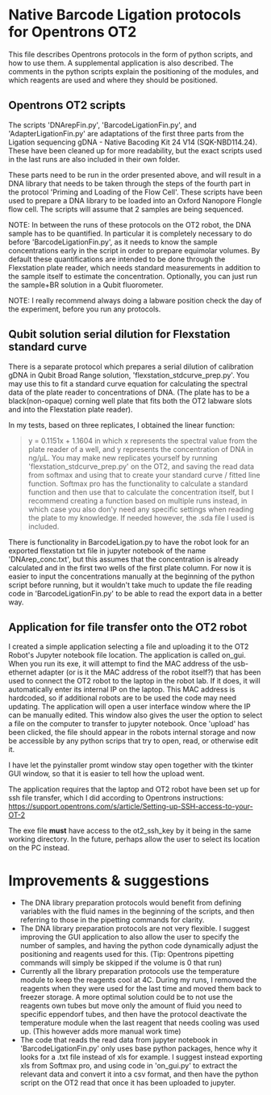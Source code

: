 # Native Barcode Ligation protocols for Opentrons OT2

This file describes Opentrons protocols in the form of python scripts, and how to use them. A supplemental application is also described.
The comments in the python scripts explain the positioning of the modules, and which reagents are used and where they should be positioned.

## Opentrons OT2 scripts

The scripts 'DNArepFin.py', 'BarcodeLigationFin.py', and 'AdapterLigationFin.py' are adaptations of the first three parts from the Ligation sequencing gDNA - Native Bacoding Kit 24 V14 (SQK-NBD114.24). These have been cleaned up for more readability, but the exact scripts used in the last runs are also included in their own folder.

These parts need to be run in the order presented above, and will result in a DNA library that needs to be taken through the steps of the fourth part in the protocol 'Priming and Loading of the Flow Cell'. These scripts have been used to prepare a DNA library to be loaded into an Oxford Nanopore Flongle flow cell.
The scripts will assume that 2 samples are being sequenced.

NOTE: 
In between the runs of these protocols on the OT2 robot, the DNA sample has to be quantified. In particular it is completely necessary to do before 'BarcodeLigationFin.py', as it needs to know the sample concentrations early in the script in order to prepare equimolar volumes. 
By default these quantifications are intended to be done through the Flexstation plate reader, which needs standard measurements in addition to the sample itself to estimate the concentration.
Optionally, you can just run the sample+BR solution in a Qubit fluorometer.

NOTE:
I really recommend always doing a labware position check the day of the experiment, before you run any protocols.

## Qubit solution serial dilution for Flexstation standard curve

There is a separate protocol which prepares a serial dilution of calibration gDNA in Qubit Broad Range solution, 'flexstation_stdcurve_prep.py'. You may use this to fit a standard curve equation for calculating the spectral data of the plate reader to concentrations of DNA. (The plate has to be a black(non-opaque) corning well plate that fits both the OT2 labware slots and into the Flexstation plate reader).

In my tests, based on three replicates, I obtained the linear function:
> y = 0.1151x + 1.1604 
in which x represents the spectral value from the plate reader of a well, and y represents the concentration of DNA in ng/µL.
You may make new replicates yourself by running 'flexstation_stdcurve_prep.py' on the OT2, and saving the read data from softmax and using that to create your standard curve / fitted line function. Softmax pro has the functionality to calculate a standard function and then use that to calculate the concentration itself, but I recommend creating a function based on multiple runs instead, in which case you also don'y need any specific settings when reading the plate to my knowledge.
If needed however, the .sda file I used is included.

There is functionality in BarcodeLigation.py to have the robot look for an exported flexstation txt file in jupyter notebook of the name 'DNArep_conc.txt', but this assumes that the concentration is already calculated and in the first two wells of the first plate column.
For now it is easier to input the concentrations manually at the beginning of the python script before running, but it wouldn't take much to update the file reading code in 'BarcodeLigationFin.py' to be able to read the export data in a better way.

## Application for file transfer onto the OT2 robot

I created a simple application selecting a file and uploading it to the OT2 Robot's Jupyter notebook file location.
The application is called on_gui. When you run its exe, it will attempt to find the MAC address of the usb-ethernet adapter (or is it the MAC address of the robot itself?) that has been used to connect the OT2 robot to the laptop in the robot lab. If it does, it will automatically enter its internal IP on the laptop. This MAC address is hardcoded, so if additional robots are to be used the code may need updating.
The application will open a user interface window where the IP can be manually edited. This window also gives the user the option to select a file on the computer to transfer to jupyter notebook. Once 'upload' has been clicked, the file should appear in the robots internal storage and now be accessible by any python scrips that try to open, read, or otherwise edit it.

I have let the pyinstaller promt window stay open together with the tkinter GUI window, so that it is easier to tell how the upload went.

The application requires that the laptop and OT2 robot have been set up for ssh file transfer, which I did according to Opentrons instructions: https://support.opentrons.com/s/article/Setting-up-SSH-access-to-your-OT-2

The exe file **must** have access to the ot2_ssh_key by it being in the same working directory. In the future, perhaps allow the user to select its location on the PC instead.

# Improvements & suggestions

- The DNA library preparation protocols would benefit from defining variables with the fluid names in the beginning of the scripts, and then referring to those in the pipetting commands for clarity.
- The DNA library preparation protocols are not very flexible. I suggest improving the GUI application to also allow the user to specify the number of samples, and having the python code dynamically adjust the positioning and reagents used for this. (Tip: Opentrons pipetting commands will simply be skipped if the volume is 0 that run)
- Currently all the library preparation protocols use the temperature module to keep the reagents cool at 4C. During my runs, I removed the reagents when they were used for the last time and moved them back to freezer storage. A more optimal solution could be to not use the reagents own tubes but move only the amount of fluid you need to specific eppendorf tubes, and then have the protocol deactivate the temperature module when the last reagent that needs cooling was used up. (This however adds more manual work time)
- The code that reads the read data from jupyter notebook in 'BarcodeLigationFin.py' only uses base python packages, hence why it looks for a .txt file instead of xls for example. I suggest instead exporting xls from Softmax pro, and using code in 'on_gui.py' to extract the relevant data and convert it into a csv format, and then have the python script on the OT2 read that once it has been uploaded to jupyter.
